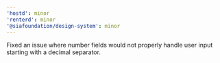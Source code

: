 ```yaml
---
'hostd': minor
'renterd': minor
'@siafoundation/design-system': minor
---
```


Fixed an issue where number fields would not properly handle user input starting with a decimal separator.
